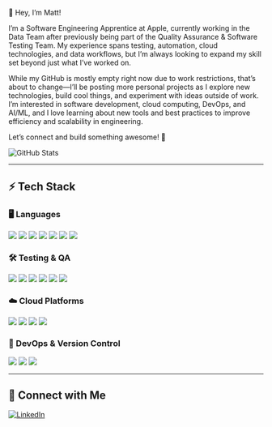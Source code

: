 👋 Hey, I’m Matt!

I’m a Software Engineering Apprentice at Apple, currently working in the Data Team after previously being part of the Quality Assurance & Software Testing Team. My experience spans testing, automation, cloud technologies, and data workflows, but I’m always looking to expand my skill set beyond just what I’ve worked on.

While my GitHub is mostly empty right now due to work restrictions, that’s about to change—I’ll be posting more personal projects as I explore new technologies, build cool things, and experiment with ideas outside of work. I’m interested in software development, cloud computing, DevOps, and AI/ML, and I love learning about new tools and best practices to improve efficiency and scalability in engineering.

Let’s connect and build something awesome! 🚀

![GitHub Stats](https://github-readme-stats.vercel.app/api?username=yourusername&show_icons=true&theme=radical)

---

## ⚡ Tech Stack  

### 🖥️ Languages  
<p align="left">
  <img src="https://img.shields.io/badge/-HTML5-E34F26?style=flat&logo=html5&logoColor=white" />
  <img src="https://img.shields.io/badge/-CSS3-1572B6?style=flat&logo=css3&logoColor=white" />
  <img src="https://img.shields.io/badge/-Python-3776AB?style=flat&logo=python&logoColor=white" />
  <img src="https://img.shields.io/badge/-Java-007396?style=flat&logo=java&logoColor=white" />
  <img src="https://img.shields.io/badge/-Ruby-CC342D?style=flat&logo=ruby&logoColor=white" />
  <img src="https://img.shields.io/badge/-Scala-DC322F?style=flat&logo=scala&logoColor=white" />
  <img src="https://img.shields.io/badge/-SQL-4479A1?style=flat&logo=postgresql&logoColor=white" />
</p>

### 🛠 Testing & QA  
<p align="left">
  <img src="https://img.shields.io/badge/-BDD-009688?style=flat&logo=cucumber&logoColor=white" />
  <img src="https://img.shields.io/badge/-Cucumber-23D96C?style=flat&logo=cucumber&logoColor=white" />
  <img src="https://img.shields.io/badge/-Selenium-43B02A?style=flat&logo=selenium&logoColor=white" />
  <img src="https://img.shields.io/badge/-Test%20Automation-FF9A00?style=flat" />
  <img src="https://img.shields.io/badge/-Unit%20Testing-2C2255?style=flat" />
  <img src="https://img.shields.io/badge/-Integration%20Testing-4A90E2?style=flat" />
</p>

### ☁️ Cloud Platforms  
<p align="left">
  <img src="https://img.shields.io/badge/-AWS-232F3E?style=flat&logo=amazon-aws&logoColor=white" />
  <img src="https://img.shields.io/badge/-Google%20Cloud-4285F4?style=flat&logo=google-cloud&logoColor=white" />
  <img src="https://img.shields.io/badge/-BigQuery-669DF6?style=flat&logo=google-cloud&logoColor=white" />
  <img src="https://img.shields.io/badge/-Google%20Cloud%20Storage-1A73E8?style=flat&logo=google-cloud&logoColor=white" />
</p>

### 🚀 DevOps & Version Control  
<p align="left">
  <img src="https://img.shields.io/badge/-CI%2FCD-005571?style=flat&logo=github-actions&logoColor=white" />
  <img src="https://img.shields.io/badge/-Git-F05032?style=flat&logo=git&logoColor=white" />
  <img src="https://img.shields.io/badge/-Terraform-623CE4?style=flat&logo=terraform&logoColor=white" />
</p>

---

## 🚀 Connect with Me  
[![LinkedIn](https://img.shields.io/badge/-LinkedIn-blue?style=flat&logo=Linkedin&logoColor=white)]([https://linkedin.com/in/yourprofile](https://www.linkedin.com/in/matthew-east-a30023b8/))
